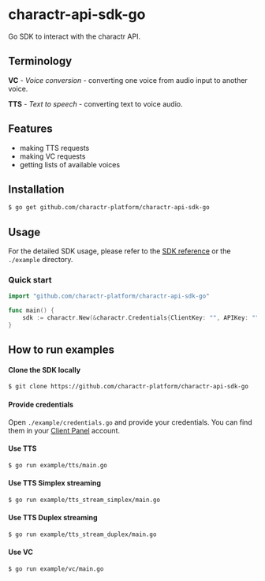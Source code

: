 # charactr-api-sdk-go

Go SDK to interact with the charactr API.

## Terminology
**VC** - *Voice conversion* - converting one voice from audio input to another voice.

**TTS** - *Text to speech* - converting text to voice audio.

## Features

- making TTS requests
- making VC requests
- getting lists of available voices

## Installation
```bash
$ go get github.com/charactr-platform/charactr-api-sdk-go
```

## Usage

For the detailed SDK usage, please refer to the [SDK reference](https://docs.api.charactr.com/reference/go) or the `./example` directory.

### Quick start
```go
import "github.com/charactr-platform/charactr-api-sdk-go"

func main() {
    sdk := charactr.New(&charactr.Credentials{ClientKey: "", APIKey: ""})
}
```

## How to run examples

#### Clone the SDK locally
```bash
$ git clone https://github.com/charactr-platform/charactr-api-sdk-go
```

#### Provide credentials
Open `./example/credentials.go` and provide your credentials. You can find them in your [Client Panel](https://api.charactr.com) account.

#### Use TTS
```bash
$ go run example/tts/main.go
```

#### Use TTS Simplex streaming
```bash
$ go run example/tts_stream_simplex/main.go
```

#### Use TTS Duplex streaming
```bash
$ go run example/tts_stream_duplex/main.go
```

#### Use VC
```bash
$ go run example/vc/main.go
```
